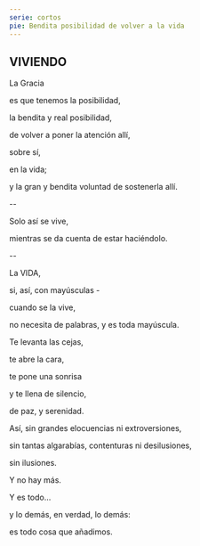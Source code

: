 ```yaml
---
serie: cortos
pie: Bendita posibilidad de volver a la vida
---
```


## VIVIENDO

La Gracia

es que tenemos la posibilidad,

la bendita y real posibilidad,

de volver a poner la atención allí,

sobre sí,

en la vida;

y la gran y bendita voluntad de sostenerla allí.

--

Solo así se vive,

mientras se da cuenta de estar haciéndolo.

--


La VIDA,

si, así, con mayúsculas -

cuando se la vive,

no necesita de palabras, y es toda mayúscula.

Te levanta las cejas,

te abre la cara,

te pone una sonrisa

y te llena de silencio,

de paz, y serenidad.

Así, sin grandes elocuencias ni extroversiones,

sin tantas algarabías, contenturas ni desilusiones,

sin ilusiones.

Y no hay más.

Y es todo…

y lo demás, en verdad, lo demás:

es todo cosa que añadimos.
